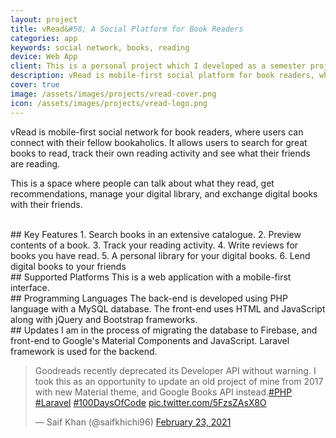 ```yaml
---
layout: project
title: vRead&#58; A Social Platform for Book Readers
categories: app
keywords: social network, books, reading
device: Web App
client: This is a personal project which I developed as a semester project for the courses of Web Engineering and Human-Computer Interaction during my <a href="/resume/bese/">undergraduate studies</a> at NUST.
description: vRead is mobile-first social platform for book readers, where users can connect with their fellow bookaholics.
cover: true
image: /assets/images/projects/vread-cover.png
icon: /assets/images/projects/vread-logo.png
---
```


vRead is mobile-first social network for book readers, where users can connect with their fellow bookaholics. It allows users to search for great books to read, track their own reading activity and see what their friends are reading.

This is a space where people can talk about what they read, get recommendations, manage your digital library, and exchange digital books with their friends.

<br>
## Key Features
1. Search books in an extensive catalogue.
2. Preview contents of a book.
3. Track your reading activity.
4. Write reviews for books you have read.
5. A personal library for your digital books.
6. Lend digital books to your friends

<br>
## Supported Platforms
This is a web application with a mobile-first interface.

<br>
## Programming Languages
The back-end is developed using PHP language with a MySQL database. The front-end uses HTML and JavaScript along with jQuery and Bootstrap frameworks.

<br>
## Updates
I am in the process of migrating the database to Firebase, and front-end to Google's Material Components and JavaScript. Laravel framework is used for the backend.
<blockquote class="twitter-tweet"><p lang="en" dir="ltr">Goodreads recently deprecated its Developer API without warning. I took this as an opportunity to update an old project of mine from 2017 with new Material theme, and Google Books API instead.<a href="https://twitter.com/hashtag/PHP?src=hash&amp;ref_src=twsrc%5Etfw">#PHP</a> <a href="https://twitter.com/hashtag/Laravel?src=hash&amp;ref_src=twsrc%5Etfw">#Laravel</a> <a href="https://twitter.com/hashtag/100DaysOfCode?src=hash&amp;ref_src=twsrc%5Etfw">#100DaysOfCode</a> <a href="https://t.co/5FzsZAsX8O">pic.twitter.com/5FzsZAsX8O</a></p>&mdash; Saif Khan (@saifkhichi96) <a href="https://twitter.com/saifkhichi96/status/1364014802687959043?ref_src=twsrc%5Etfw">February 23, 2021</a></blockquote> <script async src="https://platform.twitter.com/widgets.js" charset="utf-8"></script>
<br>
